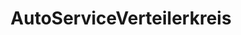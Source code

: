 ---
title: "AutoServiceVerteilerkreis"
url: /bonn/autoserviceverteilerkreis/
shop: Autowerkstatt
---